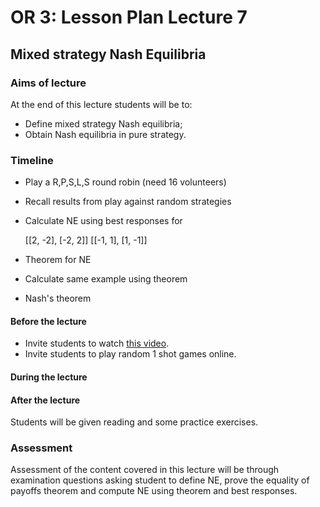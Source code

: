 # OR 3: Lesson Plan Lecture 7
## Mixed strategy Nash Equilibria

### Aims of lecture

At the end of this lecture students will be to:

- Define mixed strategy Nash equilibria;
- Obtain Nash equilibria in pure strategy.

### Timeline

- Play a R,P,S,L,S round robin (need 16 volunteers)

- Recall results from play against random strategies

- Calculate NE using best responses for


    [[2, -2], [-2, 2]]
    [[-1, 1], [1, -1]]

- Theorem for NE

- Calculate same example using theorem

- Nash's theorem

#### Before the lecture

- Invite students to watch [this video](http://youtu.be/poYucyX7-gE).
- Invite students to play random 1 shot games online.

#### During the lecture


#### After the lecture

Students will be given reading and some practice exercises.

### Assessment

Assessment of the content covered in this lecture will be through examination questions asking student to define NE, prove the equality of payoffs theorem and compute NE using theorem and best responses.
